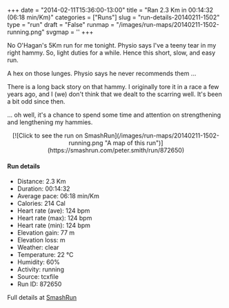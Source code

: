 +++
date = "2014-02-11T15:36:00-13:00"
title = "Ran 2.3 Km in 00:14:32 (06:18 min/Km)"
categories = ["Runs"]
slug = "run-details-20140211-1502"
type = "run"
draft = "False"
runmap = "/images/run-maps/20140211-1502-running.png"
svgmap = '<polyline points="5 54, 5 56, 4 57, 4 58, 3 59, 3 60, 2 61, 1 63, 0 65, 1 66, 2 67, 4 67, 5 67, 6 68, 7 69, 8 69, 9 69, 11 69, 12 69, 17 69, 18 68, 19 67, 21 65, 21 64, 22 63, 22 62, 22 62, 23 62, 23 61, 23 60, 23 58, 24 55, 24 54, 25 53, 26 52, 26 51, 28 48, 29 47, 30 46, 32 42, 33 40, 34 38, 37 34, 39 32, 40 30, 40 29, 45 30, 47 32, 50 33, 52 34, 56 36, 60 38, 60 39, 62 40, 63 41, 64 42, 65 42, 66 43, 67 44, 68 45, 72 45, 75 46, 78 46, 79 46, 81 46, 82 46, 83 46, 85 46, 86 46, 89 48, 90 49, 91 51, 93 53, 95 54, 95 55, 96 56, 95 58, 96 60, 96 61, 96 62, 97 63, 98 66, 100 69, 100 70, 100 71, 97 71, 93 70, 90 70, 87 69, 86 67, 86 66, 87 65, 87 63, 88 63, 91 62, 92 61, 93 61, 93 59, 94 59, 95 59">'
+++

No O'Hagan's 5Km run for me tonight. Physio says I've a teeny tear in my right hammy. So, light duties for a while. Hence this short, slow, and easy run. 

A hex on those lunges. Physio says he never recommends them ...

There is a long back story on that hammy. I originally tore it in a race a few years ago, and I (we) don't think that we dealt to the scarring well. It's been a bit odd since then.

... oh well, it's a chance to spend some time and attention on strengthening and lengthening my hammies. 



 

<!--more-->

<center>
[![Click to see the run on SmashRun](/images/run-maps/20140211-1502-running.png "A map of this run")](https://smashrun.com/peter.smith/run/872650)
</center>

#### Run details

* Distance: 2.3 Km
* Duration: 00:14:32
* Average pace: 06:18 min/Km
* Calories: 214 Cal
* Heart rate (ave): 124 bpm
* Heart rate (max): 124 bpm
* Heart rate (min): 124 bpm
* Elevation gain: 77 m
* Elevation loss:  m
* Weather: clear
* Temperature: 22 &deg;C
* Humidity: 60%
* Activity: running
* Source: tcxfile
* Run ID: 872650

Full details at [SmashRun](https://smashrun.com/peter.smith/run/872650)